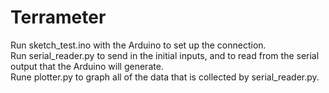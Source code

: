 # Terrameter

Run sketch_test.ino with the Arduino to set up the connection.  
Run serial_reader.py to send in the initial inputs, and to read from the serial output that the Arduino will generate.  
Rune plotter.py to graph all of the data that is collected by serial_reader.py.  
